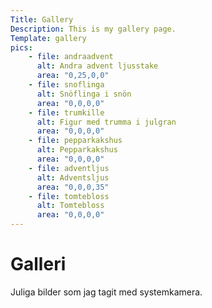 ```yaml
---
Title: Gallery
Description: This is my gallery page.
Template: gallery
pics:
    - file: andraadvent
      alt: Andra advent ljusstake
      area: "0,25,0,0"
    - file: snoflinga
      alt: Snöflinga i snön
      area: "0,0,0,0"
    - file: trumkille
      alt: Figur med trumma i julgran
      area: "0,0,0,0"
    - file: pepparkakshus
      alt: Pepparkakshus
      area: "0,0,0,0"
    - file: adventljus
      alt: Adventsljus
      area: "0,0,0,35"
    - file: tomtebloss
      alt: Tomtebloss
      area: "0,0,0,0"
---
```


Galleri
==========================

Juliga bilder som jag tagit med systemkamera.